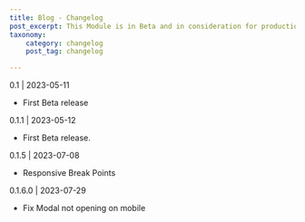 ```yaml
---
title: Blog - Changelog
post_excerpt: This Module is in Beta and in consideration for production.
taxonomy:
    category: changelog
    post_tag: changelog

---
```


0.1 | 2023-05-11
* First Beta release

0.1.1 | 2023-05-12
* First Beta release.

0.1.5 | 2023-07-08
* Responsive Break Points

0.1.6.0 | 2023-07-29
* Fix Modal not opening on mobile